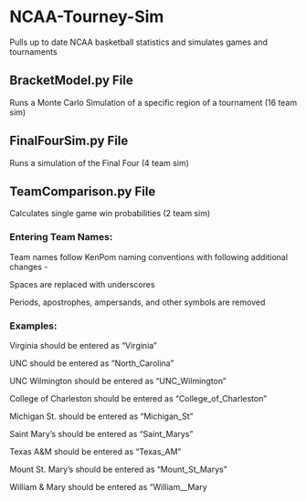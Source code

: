 # NCAA-Tourney-Sim
Pulls up to date NCAA basketball statistics and simulates games and tournaments

## BracketModel.py File 
   Runs a Monte Carlo Simulation of a specific region of a tournament (16 team sim) 

## FinalFourSim.py File
   Runs a simulation of the Final Four (4 team sim)
    
## TeamComparison.py File
   Calculates single game win probabilities (2 team sim)
    
### Entering Team Names:
  Team names follow KenPom naming conventions with following additional changes -
  
  Spaces are replaced with underscores
  
  Periods, apostrophes, ampersands, and other symbols are removed
      
  ### Examples:
  
  Virginia should be entered as “Virginia”
  
  UNC should be entered as “North_Carolina”
  
  UNC Wilmington should be entered as “UNC_Wilmington”
  
  College of Charleston should be entered as “College_of_Charleston”
  
  Michigan St. should be entered as “Michigan_St”
  
  Saint Mary’s should be entered as “Saint_Marys”
  
  Texas A&M should be entered as “Texas_AM”
  
  Mount St. Mary’s should be entered as “Mount_St_Marys”
  
  William & Mary should be entered as “William__Mary
